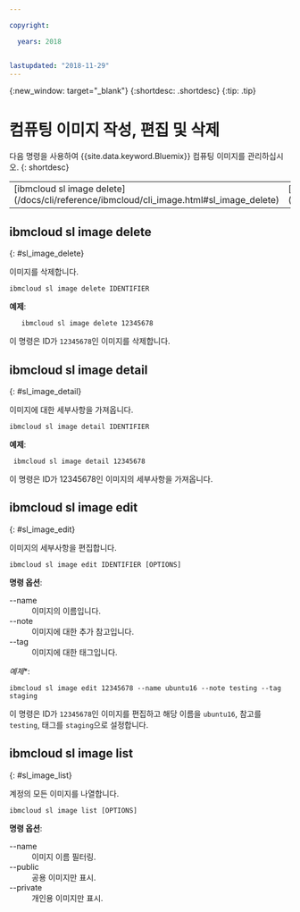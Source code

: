 ```yaml
---

copyright:

  years: 2018


lastupdated: "2018-11-29"
---
```


{:new_window: target="_blank"}
{:shortdesc: .shortdesc}
{:tip: .tip}

# 컴퓨팅 이미지 작성, 편집 및 삭제

다음 명령을 사용하여 {{site.data.keyword.Bluemix}} 컴퓨팅 이미지를 관리하십시오.
{: shortdesc}

<table summary="명령에 대한 자세한 정보를 제공하는 링크가 있는 알파벳순으로 정렬된 {{site.data.keyword.Bluemix_notm}} 인프라 이미지 명령">
 <tbody>
 <tr>
 <td>[ibmcloud sl image delete](/docs/cli/reference/ibmcloud/cli_image.html#sl_image_delete)</td>
 <td>[ibmcloud sl image detail](/docs/cli/reference/ibmcloud/cli_image.html#sl_image_detail)</td>
 <td>[ibmcloud sl image edit](/docs/cli/reference/ibmcloud/cli_image.html#sl_image_edit)</td>
 <td>[ibmcloud sl image list](/docs/cli/reference/ibmcloud/cli_image.html#sl_image_list)</td>
 </tr>
   </tbody>
 </table>

 ## ibmcloud sl image delete
{: #sl_image_delete}

이미지를 삭제합니다.
```
ibmcloud sl image delete IDENTIFIER
```
**예제**:
```
   ibmcloud sl image delete 12345678
```
이 명령은 ID가 `12345678`인 이미지를 삭제합니다.

## ibmcloud sl image detail
{: #sl_image_detail}

이미지에 대한 세부사항을 가져옵니다.
```
ibmcloud sl image detail IDENTIFIER
```
**예제**:
```
 ibmcloud sl image detail 12345678
```
이 명령은 ID가 12345678인 이미지의 세부사항을 가져옵니다.

## ibmcloud sl image edit
{: #sl_image_edit}

이미지의 세부사항을 편집합니다.
```
ibmcloud sl image edit IDENTIFIER [OPTIONS]
```

<strong>명령 옵션</strong>:
<dl>
<dt>--name</dt>
<dd>이미지의 이름입니다.</dd>
<dt>--note</dt>
<dd>이미지에 대한 추가 참고입니다.</dd>
<dt>--tag</dt>
<dd>이미지에 대한 태그입니다.</dd>
</dl>

*예제**:
```  
ibmcloud sl image edit 12345678 --name ubuntu16 --note testing --tag staging
```
이 명령은 ID가 `12345678`인 이미지를 편집하고 해당 이름을 `ubuntu16`, 참고를 `testing`, 태그를 `staging`으로 설정합니다.

## ibmcloud sl image list
{: #sl_image_list}

계정의 모든 이미지를 나열합니다.
```
ibmcloud sl image list [OPTIONS]
```

<strong>명령 옵션</strong>:
<dl>
<dt>--name</dt>
<dd>이미지 이름 필터링.</dd>
<dt>--public</dt>
<dd>공용 이미지만 표시.</dd>
<dt>--private</dt>
<dd>개인용 이미지만 표시.</dd>
</dl>
